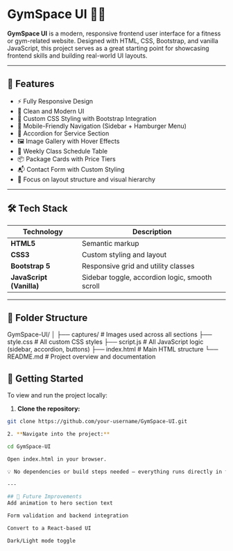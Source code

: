 # GymSpace UI 🏋️‍♂️

**GymSpace UI** is a modern, responsive frontend user interface for a fitness or gym-related website. Designed with HTML, CSS, Bootstrap, and vanilla JavaScript, this project serves as a great starting point for showcasing frontend skills and building real-world UI layouts.

---

## 🌟 Features

- ⚡ Fully Responsive Design
- 🎯 Clean and Modern UI
- 🎨 Custom CSS Styling with Bootstrap Integration
- 📱 Mobile-Friendly Navigation (Sidebar + Hamburger Menu)
- 📂 Accordion for Service Section
- 🖼️ Image Gallery with Hover Effects
- 📅 Weekly Class Schedule Table
- 📦 Package Cards with Price Tiers
- 📬 Contact Form with Custom Styling
- 🧠 Focus on layout structure and visual hierarchy

---

## 🛠️ Tech Stack

| Technology | Description |
|------------|-------------|
| **HTML5**  | Semantic markup |
| **CSS3**   | Custom styling and layout |
| **Bootstrap 5** | Responsive grid and utility classes |
| **JavaScript (Vanilla)** | Sidebar toggle, accordion logic, smooth scroll |

---

## 📂 Folder Structure

GymSpace-UI/
│
├── captures/ # Images used across all sections
├── style.css # All custom CSS styles
├── script.js # All JavaScript logic (sidebar, accordion, buttons)
├── index.html # Main HTML structure
└── README.md # Project overview and documentation


## 🚀 Getting Started

To view and run the project locally:

1. **Clone the repository:**

```bash
git clone https://github.com/your-username/GymSpace-UI.git

2. **Navigate into the project:**

cd GymSpace-UI

Open index.html in your browser.

💡 No dependencies or build steps needed — everything runs directly in the browser.

---

## 🔄 Future Improvements
Add animation to hero section text

Form validation and backend integration

Convert to a React-based UI

Dark/Light mode toggle
